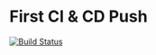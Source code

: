 First CI & CD Push
==================

[![Build Status](https://travis-ci.org/gurkan0791/node-heroku-ci-cd.svg?branch=master)](https://travis-ci.org/gurkan0791/node-heroku-ci-cd)